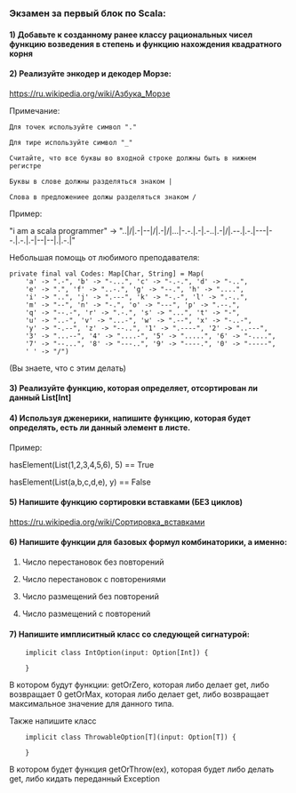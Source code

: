 ### Экзамен за первый блок по Scala:

#### 1) Добавьте к созданному ранее классу рациональных чисел функцию возведения в степень и функцию нахождения квадратного корня
        
#### 2) Реализуйте энкодер и декодер Морзе:

https://ru.wikipedia.org/wiki/Азбука_Морзе

Примечание:

    Для точек используйте символ "." 
    
    Для тире используйте символ "_"

    Считайте, что все буквы во входной строке должны быть в нижнем регистре

    Буквы в слове должны разделяться знаком |
 
    Слова в предложениее должы разделяться знаком /
    
Пример:

"i am a scala programmer" -> "..|/|.-|--|/|.-|/|...|-.-.|.-|.-..|.-|/|.--.|.-.|---|--.|.-.|.-|--|--|.|.-.|"

Небольшая помощь от любимого преподавателя:

    private final val Codes: Map[Char, String] = Map(
        'a' -> ".-", 'b' -> "-...", 'c' -> "-.-.", 'd' -> "-..",
        'e' -> ".", 'f' -> "..-.", 'g' -> "--.", 'h' -> "....",
        'i' -> "..", 'j' -> ".---", 'k' -> "-.-", 'l' -> ".-..",
        'm' -> "--", 'n' -> "-.", 'o' -> "---", 'p' -> ".--.",
        'q' -> "--.-", 'r' -> ".-.", 's' -> "...", 't' -> "-",
        'u' -> "..-", 'v' -> "...-", 'w' -> ".--", 'x' -> "-..-",
        'y' -> "-.--", 'z' -> "--..", '1' -> ".----", '2' -> "..---",
        '3' -> "...--", '4' -> "....-", '5' -> ".....", '6' -> "-....",
        '7' -> "--...", '8' -> "---..", '9' -> "----.", '0' -> "-----",
        ' ' -> "/")
        
(Вы знаете, что с этим делать)

#### 3) Реализуйте функцию, которая определяет, отсортирован ли данный List[Int]

#### 4) Используя дженерики, напишите функцию, которая будет определять, есть ли данный элемент в листе. 

Пример:

hasElement(List(1,2,3,4,5,6), 5) == True

hasElement(List(a,b,c,d,e), y) == False

#### 5) Напишите функцию сортировки вставками (БЕЗ циклов)

https://ru.wikipedia.org/wiki/Сортировка_вставками

#### 6) Напишите функции для базовых формул комбинаторики, а именно:

1) Число перестановок без повторений

2) Число перестановок с повторениями

3) Число размещений без повторений

4) Число размещений с повторений

#### 7) Напишите имплиситный класс со следующей сигнатурой:

        implicit class IntOption(input: Option[Int]) {
        
        }
        
В котором будут функции:
        getOrZero, которая либо делает get, либо возвращает 0
        getOrMax,  которая либо делает get, либо возвращает максимальное значение для данного типа.
        
        
Также напишите класс

        implicit class ThrowableOption[T](input: Option[T]) {
    
        }
        
В котором будет функция getOrThrow(ex), которая будет либо делать get, либо кидать переданный Exception

